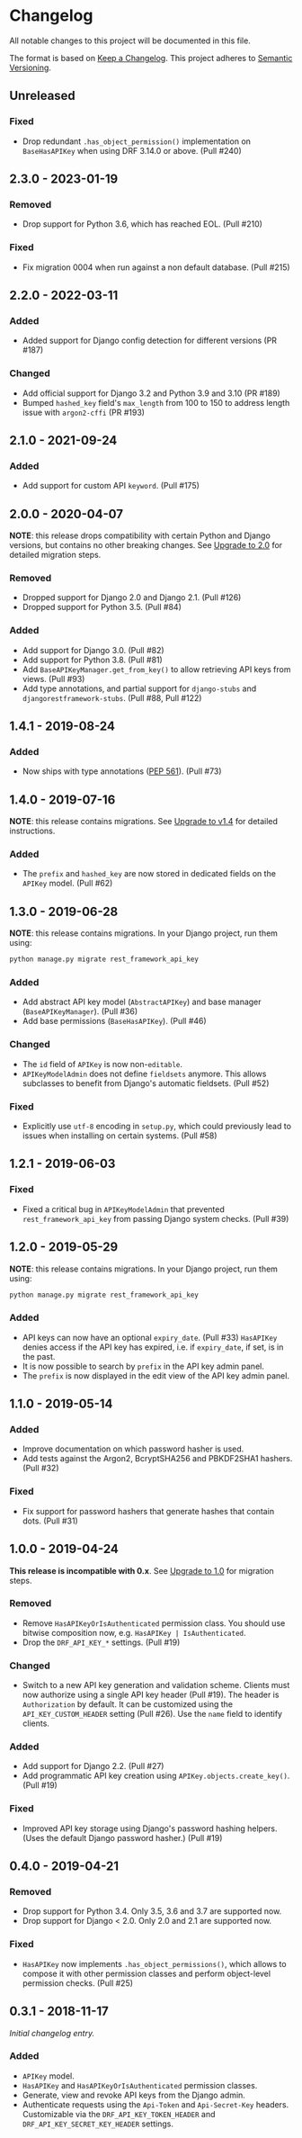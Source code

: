 # Changelog

All notable changes to this project will be documented in this file.

The format is based on [Keep a Changelog](https://keepachangelog.com/en/1.0.0/). This project adheres to [Semantic Versioning](https://semver.org/spec/v2.0.0.html).

## Unreleased

### Fixed

- Drop redundant `.has_object_permission()` implementation on `BaseHasAPIKey` when using DRF 3.14.0 or above. (Pull #240)

## 2.3.0 - 2023-01-19

### Removed

- Drop support for Python 3.6, which has reached EOL. (Pull #210)

### Fixed

- Fix migration 0004 when run against a non default database. (Pull #215)

## 2.2.0 - 2022-03-11

### Added

- Added support for Django config detection for different versions (PR #187)

### Changed

- Add official support for Django 3.2 and Python 3.9 and 3.10 (PR #189)
- Bumped `hashed_key` field's `max_length` from 100 to 150 to address length issue with `argon2-cffi` (PR #193)

## 2.1.0 - 2021-09-24

### Added

- Add support for custom API `keyword`. (Pull #175)

## 2.0.0 - 2020-04-07

**NOTE**: this release drops compatibility with certain Python and Django versions, but contains no other breaking changes. See [Upgrade to 2.0](https://florimondmanca.github.io/djangorestframework-api-key/upgrade/2.0/) for detailed migration steps.

### Removed

- Dropped support for Django 2.0 and Django 2.1. (Pull #126)
- Dropped support for Python 3.5. (Pull #84)

### Added

- Add support for Django 3.0. (Pull #82)
- Add support for Python 3.8. (Pull #81)
- Add `BaseAPIKeyManager.get_from_key()` to allow retrieving API keys from views. (Pull #93)
- Add type annotations, and partial support for `django-stubs` and `djangorestframework-stubs`. (Pull #88, Pull #122)

## 1.4.1 - 2019-08-24

### Added

- Now ships with type annotations ([PEP 561](https://www.python.org/dev/peps/pep-0561/)). (Pull #73)

## 1.4.0 - 2019-07-16

**NOTE**: this release contains migrations. See [Upgrade to v1.4](https://florimondmanca.github.io/djangorestframework-api-key/upgrade/1.4/) for detailed instructions.

### Added

- The `prefix` and `hashed_key` are now stored in dedicated fields on the `APIKey` model. (Pull #62)

## 1.3.0 - 2019-06-28

**NOTE**: this release contains migrations. In your Django project, run them using:

```python
python manage.py migrate rest_framework_api_key
```

### Added

- Add abstract API key model (`AbstractAPIKey`) and base manager (`BaseAPIKeyManager`). (Pull #36)
- Add base permissions (`BaseHasAPIKey`). (Pull #46)

### Changed

- The `id` field of `APIKey` is now non-`editable`.
- `APIKeyModelAdmin` does not define `fieldsets` anymore. This allows subclasses to benefit from Django's automatic fieldsets. (Pull #52)

### Fixed

- Explicitly use `utf-8` encoding in `setup.py`, which could previously lead to issues when installing on certain systems. (Pull #58)

## 1.2.1 - 2019-06-03

### Fixed

- Fixed a critical bug in `APIKeyModelAdmin` that prevented `rest_framework_api_key` from passing Django system checks. (Pull #39)

## 1.2.0 - 2019-05-29

**NOTE**: this release contains migrations. In your Django project, run them using:

```python
python manage.py migrate rest_framework_api_key
```

### Added

- API keys can now have an optional `expiry_date`. (Pull #33) `HasAPIKey` denies access if the API key has expired, i.e. if `expiry_date`, if set, is in the past.
- It is now possible to search by `prefix` in the API key admin panel.
- The `prefix` is now displayed in the edit view of the API key admin panel.

## 1.1.0 - 2019-05-14

### Added

- Improve documentation on which password hasher is used.
- Add tests against the Argon2, BcryptSHA256 and PBKDF2SHA1 hashers. (Pull #32)

### Fixed

- Fix support for password hashers that generate hashes that contain dots. (Pull #31)

## 1.0.0 - 2019-04-24

**This release is incompatible with 0.x**. See [Upgrade to 1.0](https://florimondmanca.github.io/djangorestframework-api-key/upgrade/1.4/) for migration steps.

### Removed

- Remove `HasAPIKeyOrIsAuthenticated` permission class. You should use bitwise composition now, e.g. `HasAPIKey | IsAuthenticated`.
- Drop the `DRF_API_KEY_*` settings. (Pull #19)

### Changed

- Switch to a new API key generation and validation scheme. Clients must now authorize using a single API key header (Pull #19). The header is `Authorization` by default. It can be customized using the `API_KEY_CUSTOM_HEADER` setting (Pull #26). Use the `name` field to identify clients.

### Added

- Add support for Django 2.2. (Pull #27)
- Add programmatic API key creation using `APIKey.objects.create_key()`. (Pull #19)

### Fixed

- Improved API key storage using Django's password hashing helpers. (Uses the default Django password hasher.) (Pull #19)

## 0.4.0 - 2019-04-21

### Removed

- Drop support for Python 3.4. Only 3.5, 3.6 and 3.7 are supported now.
- Drop support for Django < 2.0. Only 2.0 and 2.1 are supported now.

### Fixed

- `HasAPIKey` now implements `.has_object_permissions()`, which allows to compose it with other permission classes and perform object-level permission checks. (Pull #25)

## 0.3.1 - 2018-11-17

_Initial changelog entry._

### Added

- `APIKey` model.
- `HasAPIKey` and `HasAPIKeyOrIsAuthenticated` permission classes.
- Generate, view and revoke API keys from the Django admin.
- Authenticate requests using the `Api-Token` and `Api-Secret-Key` headers. Customizable via the `DRF_API_KEY_TOKEN_HEADER` and `DRF_API_KEY_SECRET_KEY_HEADER` settings.
